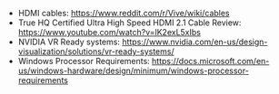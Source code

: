 * HDMI cables: https://www.reddit.com/r/Vive/wiki/cables
* True HQ Certified Ultra High Speed HDMI 2.1 Cable Review: https://www.youtube.com/watch?v=lK2exL5xIbs
* NVIDIA VR Ready systems: https://www.nvidia.com/en-us/design-visualization/solutions/vr-ready-systems/
* Windows Processor Requirements: https://docs.microsoft.com/en-us/windows-hardware/design/minimum/windows-processor-requirements
